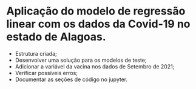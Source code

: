 # Aplicação do modelo de regressão linear com os dados da Covid-19 no estado de Alagoas.

- Estrutura criada;
- Desenvolver uma solução para os modelos de teste;
- Adicionar a variável da vacina nos dados de Setembro de 2021;
- Verificar possíveis erros;
- Documentar as seções de código no jupyter.

